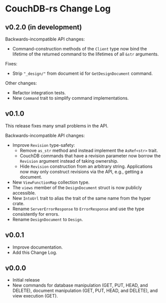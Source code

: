 # CouchDB-rs Change Log

## v0.2.0 (in development)

Backwards-incompatible API changes:

* Command-construction methods of the `Client` type now bind the
  lifetime of the returned command to the lifetimes of all `&str`
  arguments.

Fixes:

* Strip `"_design/"` from document id for `GetDesignDocument` command.

Other changes:

* Refactor integration tests.
* New `Command` trait to simplify command implementations.

## v0.1.0

This release fixes many small problems in the API.

Backwards-incompatible API changes:

* Improve `Revision` type-safety:
	* Remove `as_str` method and instead implement the `AsRef<str>` trait.
	* CouchDB commands that have a revision parameter now borrow the
	  `Revision` argument instead of taking ownership.
	* Hide `Revision` construction from an arbitrary string. Applications
		now may only construct revisions via the API, e.g., getting a
    document.
* New `ViewFunctionMap` collection type.
* The `views` member of the `DesignDocument` struct is now publicly
  accessible.
* New `IntoUrl` trait to alias the trait of the same name from the hyper
  crate.
* Rename `ServerErrorResponse` to `ErrorResponse` and use the type
  consistently for errors.
* Rename `DesignDocument` to `Design`.

## v0.0.1

* Improve documentation.
* Add this Change Log.

## v0.0.0

* Initial release
* New commands for database manipulation (GET, PUT, HEAD, and DELETE),
	document manipulation (GET, PUT, HEAD, and DELETE), and view execution
  (GET).
